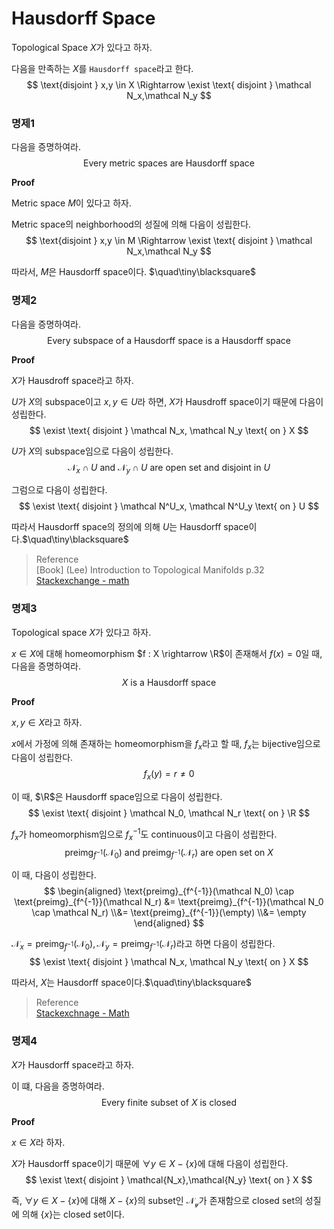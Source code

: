 # Hausdorff Space
Topological Space $X$가 있다고 하자.

다음을 만족하는 $X$를 `Hausdorff space`라고 한다.
$$ \text{disjoint } x,y \in X \Rightarrow \exist \text{ disjoint } \mathcal N_x,\mathcal N_y $$

### 명제1
다음을 증명하여라.
$$ \text{Every metric spaces are Hausdorff space} $$

**Proof**

Metric space $M$이 있다고 하자.

Metric space의 neighborhood의 성질에 의해 다음이 성립한다.
$$ \text{disjoint } x,y \in M \Rightarrow \exist \text{ disjoint } \mathcal N_x,\mathcal N_y $$

따라서, $M$은 Hausdorff space이다. $\quad\tiny\blacksquare$

### 명제2
다음을 증명하여라.
$$ \text{Every subspace of a Hausdorff space is a Hausdorff space} $$

**Proof**

$X$가 Hausdroff space라고 하자.

$U$가 $X$의 subspace이고 $x,y \in U$라 하면, $X$가 Hausdroff space이기 때문에 다음이 성립한다.
$$ \exist \text{ disjoint } \mathcal N_x, \mathcal N_y \text{ on } X $$

$U$가 $X$의 subspace임으로 다음이 성립한다.
$$ \mathcal N_x \cap U \text{ and } \mathcal N_y \cap U \text{ are open set and disjoint in } U $$

그럼으로 다음이 성립한다.
$$ \exist \text{ disjoint } \mathcal N^U_x, \mathcal N^U_y \text{ on } U $$

따라서 Hausdorff space의 정의에 의해 $U$는 Hausdorff space이다.$\quad\tiny\blacksquare$

> Reference  
> [Book] (Lee) Introduction to Topological Manifolds p.32  
> [Stackexchange - math](https://math.stackexchange.com/questions/3442811/topology-hausdorff-space-and-the-subspace-topology)  

### 명제3
Topological space $X$가 있다고 하자.

$x \in X$에 대해 homeomorphism $f : X \rightarrow \R$이 존재해서 $f(x) = 0$일 때, 다음을 증명하여라.
$$ X \text{ is a Hausdorff space} $$

**Proof**

$x,y \in X$라고 하자.

$x$에서 가정에 의해 존재하는 homeomorphism을 $f_x$라고 할 때, $f_x$는 bijective임으로 다음이 성립한다.
$$ f_x(y) = r \neq 0 $$

이 때, $\R$은 Hausdorff space임으로 다음이 성립한다.
$$ \exist \text{ disjoint } \mathcal N_0, \mathcal N_r \text{ on } \R $$

$f_x$가 homeomorphism임으로 $f_x^{-1}$도 continuous이고 다음이 성립한다.
$$ \text{preimg}_{f^{-1}}(\mathcal N_0) \text{ and } \text{preimg}_{f^{-1}}(\mathcal N_r) \text{ are open set on } X $$

이 때, 다음이 성립한다.
$$ \begin{aligned} \text{preimg}_{f^{-1}}(\mathcal N_0) \cap \text{preimg}_{f^{-1}}(\mathcal N_r) &=  \text{preimg}_{f^{-1}}(\mathcal N_0 \cap \mathcal N_r) \\&= \text{preimg}_{f^{-1}}(\empty) \\&= \empty \end{aligned} $$

$\mathcal N_x = \text{preimg}_{f^{-1}}(\mathcal N_0), \mathcal N_y = \text{preimg}_{f^{-1}}(\mathcal N_r)$라고 하면 다음이 성립한다.
$$ \exist \text{ disjoint } \mathcal N_x, \mathcal N_y \text{ on } X $$

따라서, $X$는 Hausdorff space이다.$\quad\tiny\blacksquare$

> Reference  
> [Stackexchnage - Math](https://math.stackexchange.com/questions/678138/let-x-be-a-topological-space-suppose-forall-p-in-x-exists-f-in-cx?rq=1)

### 명제4
$X$가 Hausdorff space라고 하자.

이 떄, 다음을 증명하여라.
$$ \text{Every finite subset of } X \text{ is closed} $$

**Proof**

$x \in X$라 하자.

$X$가 Hausdorff space이기 때문에 $\forall y \in X - \{x\}$에 대해 다음이 성립한다.
$$ \exist \text{ disjoint } \mathcal{N_x},\mathcal{N_y} \text{ on } X $$

즉, $\forall y \in X - \{x\}$에 대해 $X - \{x\}$의 subset인 $\mathcal{N_y}$가 존재함으로 closed set의 성질에 의해 $\{x\}$는 closed set이다.




